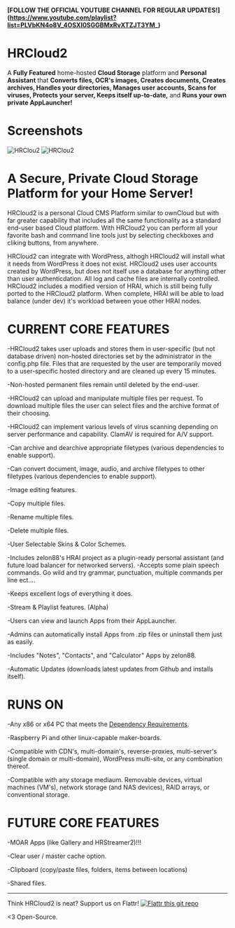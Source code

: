 
**[FOLLOW THE OFFICIAL YOUTUBE CHANNEL FOR REGULAR UPDATES!] (https://www.youtube.com/playlist?list=PLVbKN4o8V_4OSXI0SGGBMxRvXTZJT3YM_)**

# HRCloud2
A **Fully Featured** home-hosted **Cloud Storage** platform and **Personal Assistant** that **Converts files, OCR's images, Creates documents, Creates archives, Handles your directories, Manages user accounts, Scans for viruses, Protects your server, Keeps itself up-to-date,** and **Runs your own private AppLauncher!** 

# Screenshots
![HRClou2](https://github.com/zelon88/HRCloud2/blob/master/Screenshots/HRCloud2_11-17-16_0.png)	
![HRClou2](https://github.com/zelon88/HRCloud2/blob/master/Screenshots/HRCloud2_11-17-16_23.png)	

# A Secure, Private Cloud Storage Platform for your Home Server!

HRCloud2 is a personal Cloud CMS Platform similar to ownCloud but with far greater capability that includes all the same functionality as a standard end-user based Cloud platform. With HRCloud2 you can perform all your favorite bash and command line tools just by selecting checkboxes and cliking buttons, from anywhere. 

HRCloud2 can integrate with WordPress, althogh HRCloud2 will install what it needs from WordPress it does not exist. HRCloud2 uses user accounts created by WordPress, but does not itself use a database for anything other than user authenticdation. All log and cache files are internally controlled. HRCloud2 includes a modified version of HRAI, which is still being fully ported to the HRCloud2 platform. When complete, HRAI will be able to load balance (under dev) it's workload between youe other HRAI nodes.


# CURRENT CORE FEATURES

-HRCloud2 takes user uploads and stores them in user-specific (but not database driven) non-hosted directories set by the administrator in the config.php file. Files that are requested by the user are temporarily moved to a user-specific hosted directory and are cleaned up every 15 minutes. 

-Non-hosted permanent files remain until deleted by the end-user.

-HRCloud2 can upload and manipulate multiple files per request. To download multiple files the user can select files and the archive format of their choosing.

-HRCloud2 can implement various levels of virus scanning depending on server performance and capability. ClamAV is required for A/V support.

-Can archive and dearchive appropriate filetypes (various dependencies to enable support).

-Can convert document, image, audio, and archive filetypes to other filetypes (various dependencies to enable support).

-Image editing features.

-Copy multiple files.

-Rename multiple files.

-Delete multiple files.

-User Selectable Skins & Color Schemes.

-Includes zelon88's HRAI project as a plugin-ready personal assistant (and future load balancer for networked servers).
  -Accepts some plain speech commands. Go wild and try grammar, punctuation, multiple commands per line ect....
  
-Keeps excellent logs of everything it does.

-Stream & Playlist features. (Alpha)

-Users can view and launch Apps from their AppLauncher.

-Admins can automatically install Apps from .zip files or uninstall them just as easily.

-Includes "Notes", "Contacts", and "Calculator" Apps by zelon88.

-Automatic Updates (downloads latest updates from Github and installs itself).

# RUNS ON

-Any x86 or x64 PC that meets the [Dependency Requirements](https://github.com/zelon88/HRCloud2/wiki/Dependency-Requirements).

-Raspberry Pi and other linux-capable maker-boards.

-Compatible with CDN's, multi-domain's, reverse-proxies, multi-server's (single domain or multi-domain), WordPress multi-site, or any combination thereof.

-Compatible with any storage mediaum. Removable devices,  virtual machines (VM's), network storage (and NAS devices), RAID arrays, or conventional storage.


# FUTURE CORE FEATURES


-MOAR Apps (like Gallery and HRStreamer2)!!!

-Clear user / master cache option.

-Clipboard (copy/paste files, folders, items between locations)

-Shared files.

----------------------------
Think HRCloud2 is neat? Support us on Flattr!
[![Flattr this git repo](http://api.flattr.com/button/flattr-badge-large.png)](https://flattr.com/submit/auto?user_id=zelon88&url=https://github.com/zelon88/HRCloud2&title=HRCloud2&language=&tags=github&category=software)  


<3 Open-Source.
